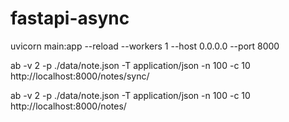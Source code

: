 # fastapi-async

uvicorn main:app --reload --workers 1 --host 0.0.0.0 --port 8000


ab -v 2 -p ./data/note.json -T application/json -n 100 -c 10 http://localhost:8000/notes/sync/

ab -v 2 -p ./data/note.json -T application/json -n 100 -c 10 http://localhost:8000/notes/
